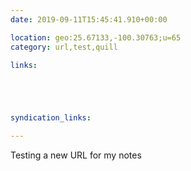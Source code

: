 ```yaml
---
date: 2019-09-11T15:45:41.910+00:00

location: geo:25.67133,-100.30763;u=65
category: url,test,quill

links:





syndication_links:

---
```

Testing a new URL for my notes
